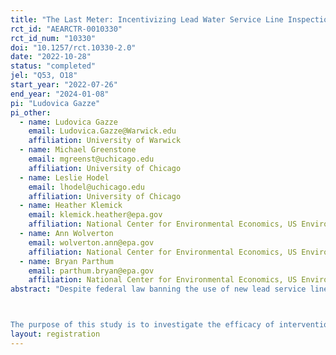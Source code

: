 ```yaml
---
title: "The Last Meter: Incentivizing Lead Water Service Line Inspections among Hard-to-Reach Populations in Trenton, NJ. "
rct_id: "AEARCTR-0010330"
rct_id_num: "10330"
doi: "10.1257/rct.10330-2.0"
date: "2022-10-28"
status: "completed"
jel: "Q53, O18"
start_year: "2022-07-26"
end_year: "2024-01-08"
pi: "Ludovica Gazze"
pi_other:
  - name: Ludovica Gazze
    email: Ludovica.Gazze@Warwick.edu
    affiliation: University of Warwick
  - name: Michael Greenstone
    email: mgreenst@uchicago.edu
    affiliation: University of Chicago
  - name: Leslie Hodel
    email: lhodel@uchicago.edu
    affiliation: University of Chicago
  - name: Heather Klemick
    email: klemick.heather@epa.gov
    affiliation: National Center for Environmental Economics, US Environmental Protection Agency
  - name: Ann Wolverton
    email: wolverton.ann@epa.gov
    affiliation: National Center for Environmental Economics, US Environmental Protection Agency
  - name: Bryan Parthum
    email: parthum.bryan@epa.gov
    affiliation: National Center for Environmental Economics, US Environmental Protection Agency
abstract: "Despite federal law banning the use of new lead service lines in drinking water systems for decades due to their detrimental health effects, an estimated 9.7 to 12.8 million legacy lead service lines (LSLs) connect water mains to homes in the United States (NRDC 2021). Many public water systems are struggling to locate and replace lead pipes with safe alternatives, particularly due to the scale of the problem and persistent challenges of gaining cooperation from some segments of the population. 

The purpose of this study is to investigate the efficacy of interventions designed to overcome the barriers public water systems face when trying to locate lead service lines in these “hard-to-reach” populations. In partnership with Trenton Water Works, a major public utility in Trenton, New Jersey, we will test several different interventions encouraging members of these “hard-to-reach” populations to submit a simple “self-inspection” of their pipes (consisting primarily of photos of the pipes) to the utility to help them locate lead on the private, homeowner side of the service line.  "
layout: registration
---
```


